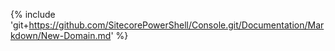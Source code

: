 {% include 'git+https://github.com/SitecorePowerShell/Console.git/Documentation/Markdown/New-Domain.md' %}
